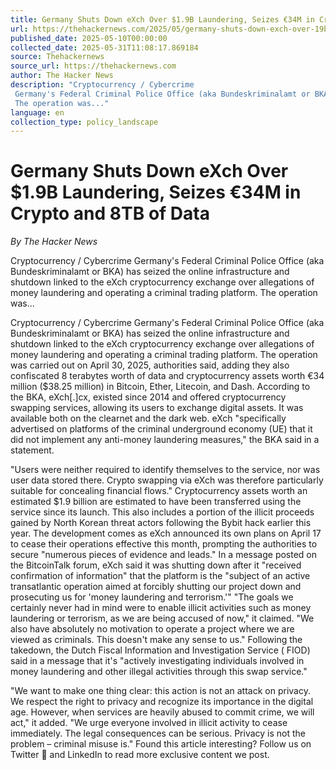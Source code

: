 ```yaml
---
title: Germany Shuts Down eXch Over $1.9B Laundering, Seizes €34M in Crypto and 8TB of Data
url: https://thehackernews.com/2025/05/germany-shuts-down-exch-over-19b.html
published_date: 2025-05-10T00:00:00
collected_date: 2025-05-31T11:08:17.869184
source: Thehackernews
source_url: https://thehackernews.com
author: The Hacker News
description: "Cryptocurrency / Cybercrime 
 Germany's Federal Criminal Police Office (aka Bundeskriminalamt or BKA) has seized the online infrastructure and shutdown linked to the eXch cryptocurrency exchange over allegations of money laundering and operating a criminal trading platform. 
 The operation was..."
language: en
collection_type: policy_landscape
---
```


# Germany Shuts Down eXch Over $1.9B Laundering, Seizes €34M in Crypto and 8TB of Data

*By The Hacker News*

Cryptocurrency / Cybercrime 
 Germany's Federal Criminal Police Office (aka Bundeskriminalamt or BKA) has seized the online infrastructure and shutdown linked to the eXch cryptocurrency exchange over allegations of money laundering and operating a criminal trading platform. 
 The operation was...

Cryptocurrency / Cybercrime 
 Germany's Federal Criminal Police Office (aka Bundeskriminalamt or BKA) has seized the online infrastructure and shutdown linked to the eXch cryptocurrency exchange over allegations of money laundering and operating a criminal trading platform. 
 The operation was carried out on April 30, 2025, authorities said, adding they also confiscated 8 terabytes worth of data and cryptocurrency assets worth €34 million ($38.25 million) in Bitcoin, Ether, Litecoin, and Dash. 
 According to the BKA, eXch[.]cx, existed since 2014 and offered cryptocurrency swapping services, allowing its users to exchange digital assets. It was available both on the clearnet and the dark web. 
 eXch "specifically advertised on platforms of the criminal underground economy (UE) that it did not implement any anti-money laundering measures," the BKA said in a statement. 
 
 "Users were neither required to identify themselves to the service, nor was user data stored there. Crypto swapping via eXch was therefore particularly suitable for concealing financial flows." 
 Cryptocurrency assets worth an estimated $1.9 billion are estimated to have been transferred using the service since its launch. This also includes a portion of the illicit proceeds gained by North Korean threat actors following the Bybit hack earlier this year. 
 The development comes as eXch announced its own plans on April 17 to cease their operations effective this month, prompting the authorities to secure "numerous pieces of evidence and leads." 
 In a message posted on the BitcoinTalk forum, eXch said it was shutting down after it "received confirmation of information" that the platform is the "subject of an active transatlantic operation aimed at forcibly shutting our project down and prosecuting us for 'money laundering and terrorism.'" 
 "The goals we certainly never had in mind were to enable illicit activities such as money laundering or terrorism, as we are being accused of now," it claimed. "We also have absolutely no motivation to operate a project where we are viewed as criminals. This doesn't make any sense to us." 
 Following the takedown, the Dutch Fiscal Information and Investigation Service ( FIOD) said in a message that it's "actively investigating individuals involved in money laundering and other illegal activities through this swap service." 
 
 "We want to make one thing clear: this action is not an attack on privacy. We respect the right to privacy and recognize its importance in the digital age. However, when services are heavily abused to commit crime, we will act," it added. 
 "We urge everyone involved in illicit activity to cease immediately. The legal consequences can be serious. Privacy is not the problem – criminal misuse is." 
 Found this article interesting? Follow us on Twitter  and LinkedIn to read more exclusive content we post.